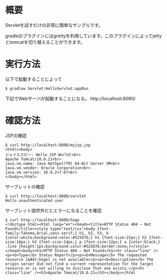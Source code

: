 # 概要
Servletを試すだけの非常に簡単なサンプルです。

gradleのプラグインにはgrettyを利用しています。このプラグインによってjettyとtomcatを切り替えることができます。


# 実行方法
以下で起動することによって 
```
$ gradlew Servlet:HelloServlet:appRun
```

下記でWebサーバが起動することになる。
http://localhost:8080/


# 確認方法

JSPの確認
```
$ curl http://localhost:8080/myjsp.jsp
<html><body>
ジェイエスピー: Hello JSP World!<br>
Apache Tomcat/10.0.21<br>
java.vm.name: Java HotSpot(TM) 64-Bit Server VM<br>
java.vm.vendor: Oracle Corporation<br>
java.vm.version: 16.0.2+7-67<br>
</body></html>
```

サーブレットの確認
```
$ curl http://localhost:8080/servlet
Hello unauthenticated user
```

サーブレット提供外だとエラーになることを確認
```
$ curl http://localhost:8080/hoge
<!doctype html><html lang="en"><head><title>HTTP Status 404 – Not Found</title><style type="text/css">body {font-family:Tahoma,Arial,sans-serif;} h1, h2, h3, b {color:white;background-color:#525D76;} h1 {font-size:22px;} h2 {font-size:16px;} h3 {font-size:14px;} p {font-size:12px;} a {color:black;} .line {height:1px;background-color:#525D76;border:none;}</style></head><body><h1>HTTP Status 404 – Not Found</h1><hr class="line" /><p><b>Type</b> Status Report</p><p><b>Message</b> The requested resource [&#47;hoge] is not available</p><p><b>Description</b> The origin server did not find a current representation for the target resource or is not willing to disclose that one exists.</p><hr class="line" /><h3>Apache Tomcat/10.0.21</h3></body></html
```
